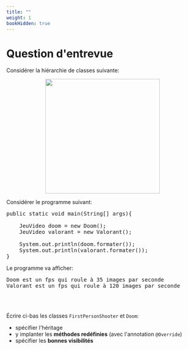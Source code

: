 ```yaml
---
title: ""
weight: 1
bookHidden: true
---
```



# Question d'entrevue

Considérer la hiérarchie de classes suivante:

<center>
<img src="https://ciboulot.ca/cegep/420-3C6-MO/modules/02/04/entrevue/hierarchie_jeux.svg" width="300px"/>
</center>


Considérer le programme suivant:

<pre>
public static void main(String[] args){

    JeuVideo doom = new Doom();
    JeuVideo valorant = new Valorant();

    System.out.println(doom.formater());
    System.out.println(valorant.formater());
}
</pre>

Le programme va afficher:

<pre>
Doom est un fps qui roule à 35 images par seconde
Valorant est un fps qui roule à 120 images par seconde
</pre>

<br>
<br>

Écrire ci-bas les classes `FirstPersonShooter` et `Doom`:

* spécifier l'héritage
* y implanter les **méthodes redéfinies** (avec l'annotation `@Override`)
* spécifier les **bonnes visibilités**
